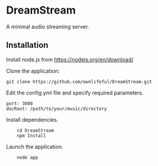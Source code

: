 # DreamStream
A minimal audio streaming server.


## Installation

Install node.js from https://nodejs.org/en/download/

Clone the application:

    git clone https://github.com/ownlifeful/DreamStream.git


Edit the config.yml file and specify required parameters.

    port: 3000
    docRoot: /path/to/your/music/directory

Install dependencies.

        cd DreamStream
        npm Install

Launch the application.

        node app
